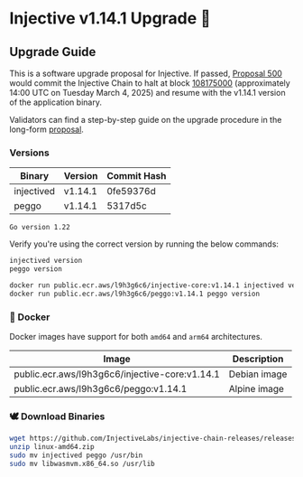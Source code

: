 # Injective v1.14.1 Upgrade 🥷

## Upgrade Guide

This is a software upgrade proposal for Injective. If passed, [Proposal 500](https://hub.injective.network/proposal/500/) would commit the Injective Chain to halt at block [108175000](https://www.mintscan.io/injective/blocks/108175000) (approximately 14:00 UTC on Tuesday March 4, 2025) and resume with the v1.14.1 version of the application binary.

Validators can find a step-by-step guide on the upgrade procedure in the long-form [proposal](https://docs.injective.network/nodes/validators/mainnet/canonical-chain-upgrades/canonical-1.14.1).


### Versions

| Binary    | Version |Commit Hash
| -------- | ------- |------- |
| injectived  | v1.14.1   |0fe59376d|
| peggo  | v1.14.1   |5317d5c|

`Go version 1.22`

Verify you're using the correct version by running the below commands:
```bash
injectived version
peggo version
```

```bash
docker run public.ecr.aws/l9h3g6c6/injective-core:v1.14.1 injectived version
docker run public.ecr.aws/l9h3g6c6/peggo:v1.14.1 peggo version
```

### 🐳 Docker

Docker images have support for both `amd64` and `arm64` architectures.

| Image    | Description |
| -------- | ------- |
| public.ecr.aws/l9h3g6c6/injective-core:v1.14.1 | Debian image |
| public.ecr.aws/l9h3g6c6/peggo:v1.14.1 | Alpine image |

### 🕊️ Download Binaries

```bash
wget https://github.com/InjectiveLabs/injective-chain-releases/releases/download/v1.14.1-1740773301/linux-amd64.zip
unzip linux-amd64.zip
sudo mv injectived peggo /usr/bin
sudo mv libwasmvm.x86_64.so /usr/lib
```
